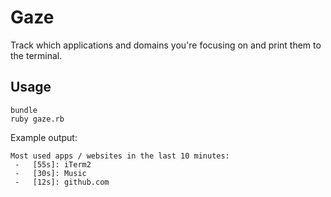 # Gaze
Track which applications and domains you're focusing on and print them to the terminal.

## Usage
```
bundle
ruby gaze.rb
```

Example output:
```
Most used apps / websites in the last 10 minutes:
 -   [55s]: iTerm2
 -   [30s]: Music
 -   [12s]: github.com
```
